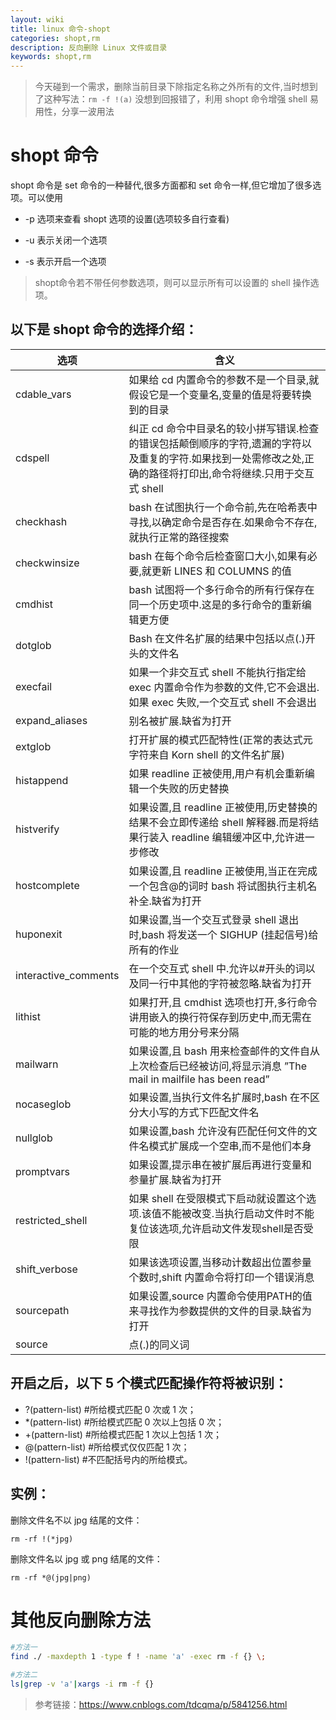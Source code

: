 ```yaml
---
layout: wiki
title: linux 命令-shopt
categories: shopt,rm
description: 反向删除 Linux 文件或目录
keywords: shopt,rm
---
```


> 今天碰到一个需求，删除当前目录下除指定名称之外所有的文件,当时想到了这种写法：`rm -f !(a)`
> 没想到回报错了，利用 shopt 命令增强 shell 易用性，分享一波用法

# shopt 命令

shopt 命令是 set 命令的一种替代,很多方面都和 set 命令一样,但它增加了很多选项。可以使用

- -p  选项来查看 shopt 选项的设置(选项较多自行查看)

- -u  表示关闭一个选项

- -s  表示开启一个选项

> shopt命令若不带任何参数选项，则可以显示所有可以设置的 shell 操作选项。

## 以下是 shopt 命令的选择介绍：

选项 | 含义
-|-
cdable_vars     | 如果给 cd 内置命令的参数不是一个目录,就假设它是一个变量名,变量的值是将要转换到的目录
cdspell         | 纠正 cd 命令中目录名的较小拼写错误.检查的错误包括颠倒顺序的字符,遗漏的字符以及重复的字符.如果找到一处需修改之处,正确的路径将打印出,命令将继续.只用于交互式 shell
checkhash       | bash 在试图执行一个命令前,先在哈希表中寻找,以确定命令是否存在.如果命令不存在,就执行正常的路径搜索
checkwinsize    | bash 在每个命令后检查窗口大小,如果有必要,就更新 LINES 和 COLUMNS 的值
cmdhist         | bash 试图将一个多行命令的所有行保存在同一个历史项中.这是的多行命令的重新编辑更方便
dotglob         | Bash 在文件名扩展的结果中包括以点(.)开头的文件名
execfail        | 如果一个非交互式 shell 不能执行指定给 exec 内置命令作为参数的文件,它不会退出.如果 exec 失败,一个交互式 shell 不会退出
expand_aliases  | 别名被扩展.缺省为打开
extglob         | 打开扩展的模式匹配特性(正常的表达式元字符来自 Korn shell 的文件名扩展)
histappend      | 如果 readline 正被使用,用户有机会重新编辑一个失败的历史替换
histverify      | 如果设置,且 readline 正被使用,历史替换的结果不会立即传递给 shell 解释器.而是将结果行装入 readline 编辑缓冲区中,允许进一步修改
hostcomplete    | 如果设置,且 readline 正被使用,当正在完成一个包含@的词时 bash 将试图执行主机名补全.缺省为打开
huponexit       | 如果设置,当一个交互式登录 shell 退出时,bash 将发送一个 SIGHUP (挂起信号)给所有的作业
interactive_comments    | 在一个交互式 shell 中.允许以#开头的词以及同一行中其他的字符被忽略.缺省为打开
lithist         | 如果打开,且 cmdhist 选项也打开,多行命令讲用嵌入的换行符保存到历史中,而无需在可能的地方用分号来分隔
mailwarn        | 如果设置,且 bash 用来检查邮件的文件自从上次检查后已经被访问,将显示消息 ”The mail in mailfile has been read”
nocaseglob      | 如果设置,当执行文件名扩展时,bash 在不区分大小写的方式下匹配文件名
nullglob        | 如果设置,bash 允许没有匹配任何文件的文件名模式扩展成一个空串,而不是他们本身
promptvars      | 如果设置,提示串在被扩展后再进行变量和参量扩展.缺省为打开
restricted_shell    | 如果 shell 在受限模式下启动就设置这个选项.该值不能被改变.当执行启动文件时不能复位该选项,允许启动文件发现shell是否受限
shift_verbose   | 如果该选项设置,当移动计数超出位置参量个数时,shift 内置命令将打印一个错误消息
sourcepath      | 如果设置,source 内置命令使用PATH的值来寻找作为参数提供的文件的目录.缺省为打开
source          | 点(.)的同义词

## 开启之后，以下 5 个模式匹配操作符将被识别：

- ?(pattern-list)   #所给模式匹配 0 次或 1 次；
- *(pattern-list)   #所给模式匹配 0 次以上包括 0 次；
- +(pattern-list)   #所给模式匹配 1 次以上包括 1 次；
- @(pattern-list)   #所给模式仅仅匹配 1 次；
- !(pattern-list)   #不匹配括号内的所给模式。

## 实例：

删除文件名不以 jpg 结尾的文件：

`rm -rf !(*jpg)`

删除文件名以 jpg 或 png 结尾的文件：

`rm -rf *@(jpg|png)`

# 其他反向删除方法

```bash
#方法一
find ./ -maxdepth 1 -type f ! -name 'a' -exec rm -f {} \;

#方法二
ls|grep -v 'a'|xargs -i rm -f {}
```

> 参考链接：<https://www.cnblogs.com/tdcqma/p/5841256.html>